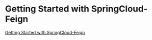 # Getting Started with SpringCloud-Feign
[Getting Started with SpringCloud-Feign](https://aiwithcloud.com/2022/09/15/getting_started_with_springcloud_feign/)